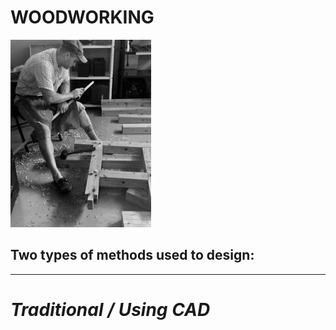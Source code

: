   
# **WOODWORKING**  
![wood](woodwork.jpg) 
  
## Two types of methods used to design:  

---

# *Traditional / Using CAD*

